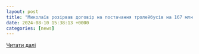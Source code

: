 ```yaml
---
layout: post
title: "Миколаїв розірвав договір на постачання тролейбусів на 167 млн грн. Читайте на UKR.NET"
date: 2024-08-10 15:38:13 +0000
categories: [news]
---
```


[Читати далі](https://www.ukr.net/news/details/mikolayiv/106144790.html)
